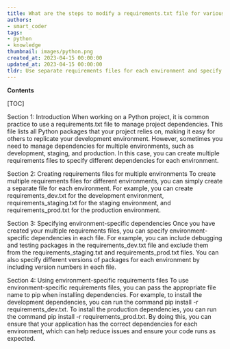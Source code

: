 ```yaml
---
title: What are the steps to modify a requirements.txt file for various environments?
authors:
- smart_coder
tags:
- python
- knowledge
thumbnail: images/python.png
created_at: 2023-04-15 00:00:00
updated_at: 2023-04-15 00:00:00
tldr: Use separate requirements files for each environment and specify the environment-specific file during installation using the -r option.
---
```


**Contents**

[TOC]

Section 1: Introduction
When working on a Python project, it is common practice to use a requirements.txt file to manage project dependencies. This file lists all Python packages that your project relies on, making it easy for others to replicate your development environment. However, sometimes you need to manage dependencies for multiple environments, such as development, staging, and production. In this case, you can create multiple requirements files to specify different dependencies for each environment.

Section 2: Creating requirements files for multiple environments
To create multiple requirements files for different environments, you can simply create a separate file for each environment. For example, you can create requirements_dev.txt for the development environment, requirements_staging.txt for the staging environment, and requirements_prod.txt for the production environment.

Section 3: Specifying environment-specific dependencies
Once you have created your multiple requirements files, you can specify environment-specific dependencies in each file. For example, you can include debugging and testing packages in the requirements_dev.txt file and exclude them from the requirements_staging.txt and requirements_prod.txt files. You can also specify different versions of packages for each environment by including version numbers in each file.

Section 4: Using environment-specific requirements files
To use environment-specific requirements files, you can pass the appropriate file name to pip when installing dependencies. For example, to install the development dependencies, you can run the command pip install -r requirements_dev.txt. To install the production dependencies, you can run the command pip install -r requirements_prod.txt. By doing this, you can ensure that your application has the correct dependencies for each environment, which can help reduce issues and ensure your code runs as expected.
